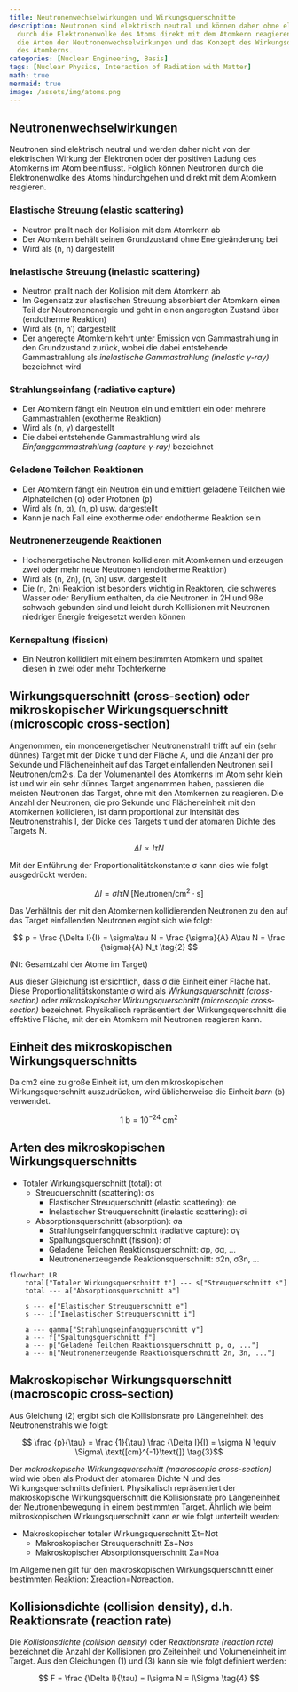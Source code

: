 ```yaml
---
title: Neutronenwechselwirkungen und Wirkungsquerschnitte
description: Neutronen sind elektrisch neutral und können daher ohne elektrische Beeinflussung
  durch die Elektronenwolke des Atoms direkt mit dem Atomkern reagieren. Wir betrachten
  die Arten der Neutronenwechselwirkungen und das Konzept des Wirkungsquerschnitts
  des Atomkerns.
categories: [Nuclear Engineering, Basis]
tags: [Nuclear Physics, Interaction of Radiation with Matter]
math: true
mermaid: true
image: /assets/img/atoms.png
---
```

## Neutronenwechselwirkungen
Neutronen sind elektrisch neutral und werden daher nicht von der elektrischen Wirkung der Elektronen oder der positiven Ladung des Atomkerns im Atom beeinflusst. Folglich können Neutronen durch die Elektronenwolke des Atoms hindurchgehen und direkt mit dem Atomkern reagieren.

### Elastische Streuung (elastic scattering)
- Neutron prallt nach der Kollision mit dem Atomkern ab
- Der Atomkern behält seinen Grundzustand ohne Energieänderung bei
- Wird als (n, n) dargestellt

### Inelastische Streuung (inelastic scattering)
- Neutron prallt nach der Kollision mit dem Atomkern ab
- Im Gegensatz zur elastischen Streuung absorbiert der Atomkern einen Teil der Neutronenenergie und geht in einen angeregten Zustand über (endotherme Reaktion)
- Wird als (n, n′) dargestellt
- Der angeregte Atomkern kehrt unter Emission von Gammastrahlung in den Grundzustand zurück, wobei die dabei entstehende Gammastrahlung als *inelastische Gammastrahlung (inelastic γ-ray)* bezeichnet wird

### Strahlungseinfang (radiative capture)
- Der Atomkern fängt ein Neutron ein und emittiert ein oder mehrere Gammastrahlen (exotherme Reaktion)
- Wird als (n, γ) dargestellt
- Die dabei entstehende Gammastrahlung wird als *Einfanggammastrahlung (capture γ-ray)* bezeichnet

### Geladene Teilchen Reaktionen
- Der Atomkern fängt ein Neutron ein und emittiert geladene Teilchen wie Alphateilchen (α) oder Protonen (p)
- Wird als (n, α), (n, p) usw. dargestellt
- Kann je nach Fall eine exotherme oder endotherme Reaktion sein

### Neutronenerzeugende Reaktionen
- Hochenergetische Neutronen kollidieren mit Atomkernen und erzeugen zwei oder mehr neue Neutronen (endotherme Reaktion)
- Wird als (n, 2n), (n, 3n) usw. dargestellt
- Die (n, 2n) Reaktion ist besonders wichtig in Reaktoren, die schweres Wasser oder Beryllium enthalten, da die Neutronen in 2H und 9Be schwach gebunden sind und leicht durch Kollisionen mit Neutronen niedriger Energie freigesetzt werden können

### Kernspaltung (fission)
- Ein Neutron kollidiert mit einem bestimmten Atomkern und spaltet diesen in zwei oder mehr Tochterkerne

## Wirkungsquerschnitt (cross-section) oder mikroskopischer Wirkungsquerschnitt (microscopic cross-section)
Angenommen, ein monoenergetischer Neutronenstrahl trifft auf ein (sehr dünnes) Target mit der Dicke τ und der Fläche A, und die Anzahl der pro Sekunde und Flächeneinheit auf das Target einfallenden Neutronen sei I Neutronen/cm2·s. Da der Volumenanteil des Atomkerns im Atom sehr klein ist und wir ein sehr dünnes Target angenommen haben, passieren die meisten Neutronen das Target, ohne mit den Atomkernen zu reagieren. Die Anzahl der Neutronen, die pro Sekunde und Flächeneinheit mit den Atomkernen kollidieren, ist dann proportional zur Intensität des Neutronenstrahls I, der Dicke des Targets τ und der atomaren Dichte des Targets N.

$$ \Delta I \propto I\tau N $$

Mit der Einführung der Proportionalitätskonstante σ kann dies wie folgt ausgedrückt werden:

$$ \Delta I = \sigma I\tau N\ \text{[Neutronen/cm}^2\cdot\text{s]} \tag{1} $$

Das Verhältnis der mit den Atomkernen kollidierenden Neutronen zu den auf das Target einfallenden Neutronen ergibt sich wie folgt:

$$ p = \frac {\Delta I}{I} = \sigma\tau N = \frac {\sigma}{A} A\tau N = \frac {\sigma}{A} N_t \tag{2} $$

(Nt: Gesamtzahl der Atome im Target)

Aus dieser Gleichung ist ersichtlich, dass σ die Einheit einer Fläche hat. Diese Proportionalitätskonstante σ wird als *Wirkungsquerschnitt (cross-section)* oder *mikroskopischer Wirkungsquerschnitt (microscopic cross-section)* bezeichnet. Physikalisch repräsentiert der Wirkungsquerschnitt die effektive Fläche, mit der ein Atomkern mit Neutronen reagieren kann.

## Einheit des mikroskopischen Wirkungsquerschnitts
Da cm2 eine zu große Einheit ist, um den mikroskopischen Wirkungsquerschnitt auszudrücken, wird üblicherweise die Einheit *barn* (b) verwendet.

$$ 1\ \text{b} = 10^{-24}\ \text{cm}^2 $$

## Arten des mikroskopischen Wirkungsquerschnitts
- Totaler Wirkungsquerschnitt (total): σt
  - Streuquerschnitt (scattering): σs
    - Elastischer Streuquerschnitt (elastic scattering): σe
    - Inelastischer Streuquerschnitt (inelastic scattering): σi
  - Absorptionsquerschnitt (absorption): σa
    - Strahlungseinfangquerschnitt (radiative capture): σγ
    - Spaltungsquerschnitt (fission): σf
    - Geladene Teilchen Reaktionsquerschnitt: σp, σα, ...
    - Neutronenerzeugende Reaktionsquerschnitt: σ2n, σ3n, ...

```mermaid
flowchart LR
	total["Totaler Wirkungsquerschnitt t"] --- s["Streuquerschnitt s"]
	total --- a["Absorptionsquerschnitt a"]

	s --- e["Elastischer Streuquerschnitt e"]
	s --- i["Inelastischer Streuquerschnitt i"]

	a --- gamma["Strahlungseinfangquerschnitt γ"]
	a --- f["Spaltungsquerschnitt f"]
	a --- p["Geladene Teilchen Reaktionsquerschnitt p, α, ..."]
	a --- n["Neutronenerzeugende Reaktionsquerschnitt 2n, 3n, ..."]
```

## Makroskopischer Wirkungsquerschnitt (macroscopic cross-section)
Aus Gleichung (2) ergibt sich die Kollisionsrate pro Längeneinheit des Neutronenstrahls wie folgt:

$$ \frac {p}{\tau} = \frac {1}{\tau} \frac {\Delta I}{I} = \sigma N \equiv \Sigma\ \text{[cm}^{-1}\text{]} \tag{3}$$

Der *makroskopische Wirkungsquerschnitt (macroscopic cross-section)* wird wie oben als Produkt der atomaren Dichte N und des Wirkungsquerschnitts definiert. Physikalisch repräsentiert der makroskopische Wirkungsquerschnitt die Kollisionsrate pro Längeneinheit der Neutronenbewegung in einem bestimmten Target. Ähnlich wie beim mikroskopischen Wirkungsquerschnitt kann er wie folgt unterteilt werden:

- Makroskopischer totaler Wirkungsquerschnitt Σt=Nσt
  - Makroskopischer Streuquerschnitt Σs=Nσs
  - Makroskopischer Absorptionsquerschnitt Σa=Nσa

Im Allgemeinen gilt für den makroskopischen Wirkungsquerschnitt einer bestimmten Reaktion: Σreaction=Nσreaction.

## Kollisionsdichte (collision density), d.h. Reaktionsrate (reaction rate)
Die *Kollisionsdichte (collision density)* oder *Reaktionsrate (reaction rate)* bezeichnet die Anzahl der Kollisionen pro Zeiteinheit und Volumeneinheit im Target. Aus den Gleichungen (1) und (3) kann sie wie folgt definiert werden:

$$ F = \frac {\Delta I}{\tau} = I\sigma N = I\Sigma \tag{4} $$
